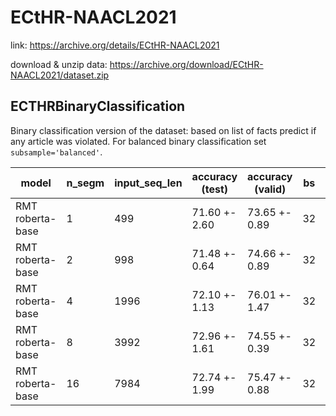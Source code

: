 # ECtHR-NAACL2021

link: https://archive.org/details/ECtHR-NAACL2021

download & unzip data: https://archive.org/download/ECtHR-NAACL2021/dataset.zip

## ECTHRBinaryClassification
Binary classification version of the dataset: based on list of facts predict if any article was violated.
For balanced binary classification set `subsample='balanced'`.

| model            | n_segm | input_seq_len | accuracy (test) | accuracy (valid) | bs  | lr    | optimizer | scheduler | wd    | steps | patience |
| ---------------- | ------ | ------------- | --------------- | ---------------- | --- | ----- | --------- | --------- | ----- | ----- | -------- |
| RMT roberta-base | 1      | 499           | 71.60 +- 2.60   | 73.65 +- 0.89    | 32  | 1e-05 | AdamW     | constant  | 1e-03 | 3200  | 15       |
| RMT roberta-base | 2      | 998           | 71.48 +- 0.64   | 74.66 +- 0.89    | 32  | 1e-05 | AdamW     | constant  | 1e-03 | 3200  | 15       |
| RMT roberta-base | 4      | 1996          | 72.10 +- 1.13   | 76.01 +- 1.47    | 32  | 1e-05 | AdamW     | constant  | 1e-03 | 3200  | 15       |
| RMT roberta-base | 8      | 3992          | 72.96 +- 1.61   | 74.55 +- 0.39    | 32  | 2e-05 | AdamW     | linear    | 1e-03 | 3200  | 15       |
| RMT roberta-base | 16     | 7984          | 72.74 +- 1.99   | 75.47 +- 0.88   | 32  | 1e-05 | AdamW     | constant    | 1e-03 | 3200  | 15       |